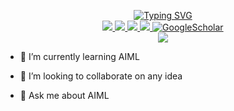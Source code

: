 <!--
**jaykantrprj/jaykantrprj** is a ✨ _special_ ✨ repository because its `README.md` (this file) appears on your GitHub profile.

Here are some ideas to get you started:

- 🔭 I’m currently working on ...
- 🌱 I’m currently learning ...
- 👯 I’m looking to collaborate on ...
- 🤔 I’m looking for help with ...
- 💬 Ask me about ...
- 📫 How to reach me: ...
- 😄 Pronouns: ...
- ⚡ Fun fact: ...
-->
<p align="center">
<a href="https://github.com/jaykantrprj">
    <img src="https://readme-typing-svg.demolab.com?font=Georgia&size=18&duration=2000&pause=100&multiline=true&width=500&height=80&lines=Jaykant+Prajapati;M Tech in IT, IIEST Shibpur+%7C+Learner+%7C+Software+Engineer;AI+%7C+ML" alt="Typing SVG" />
</a>
<br/>

<a href="https://jaykantrprj.github.io/">
    <img src="https://img.shields.io/badge/Website-jaykant-red?style=flat-square">
</a>  
<a href="https://github.com/jaykantrprj/Resume.pdf">
    <img src="https://img.shields.io/badge/PDF-CV-red?style=flat-square&logo=adobe">
</a>  
<a href="https://www.linkedin.com/in/jaykant-prajapati-a16917124/">
    <img src="https://img.shields.io/badge/-Linkedin-blue?style=flat-square&logo=linkedin">
</a>
<a href="mailto:ands.floyd@gmail.com">
    <img src="https://img.shields.io/badge/-Email-red?style=flat-square&logo=gmail&logoColor=white">
</a>
<a href='https://scholar.google.co.in/citations?user=1WxyhUQAAAAJ&hl=en&oi=ao' target="_blank">
    <img alt='GoogleScholar' src='https://img.shields.io/badge/Scholar-100000?style=flat&logo=GoogleScholar&logoColor=white&&color=0181FF'>
</a>


<br/> 

<!-- <a href="https://github.com/jaykantrprj">
    <img src="https://github-readme-stats.vercel.app/api?username=jaykantrprj&show_icons=true&count_private=true&show_icons=true&hide_border=true&hide_title=true&card_width=300px&hide_rank=true&bg_color=00000000&theme=dracula">
</a> -->

<a href="https://github.com/jaykantrprj">
    <img src="https://github-stats-alpha.vercel.app/api?username=jaykantrprj&cc=22272e&tc=37BCF6&ic=fff&bc=0000">
</a>

</p>

- 🌱 I’m currently learning AIML

- 👯 I’m looking to collaborate on any idea

- 💬 Ask me about AIML



